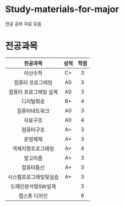 # Study-materials-for-major

전공 공부 자료 모음

# 전공과목

<table stype = "border:1px solid green; text-align:center">
  <thead>
    <tr>
      <th style = "text-align:center">전공과목</th>
      <th style = "text-align:center">성적</th>
      <th style = "text-align:center">학점</th>
    </tr>
  </thead>
  <tbody>
    <tr>
      <td style="text-align : center">이산수학</td>
      <td style="text-align : center">C+</td>
      <td style="text-align : center">3</td>
    </tr>
     <tr>
      <td style="text-align : center">컴퓨터 프로그래밍</td>
      <td style="text-align : center">A0</td>
      <td style="text-align : center">3</td>
    </tr>
     <tr>
      <td style="text-align : center">컴퓨터 프로그래밍 설계</td>
      <td style="text-align : center">A0</td>
      <td style="text-align : center">3</td>
    </tr>
     <tr>
      <td style="text-align : center">디지털회로</td>
      <td style="text-align : center">B+</td>
      <td style="text-align : center">4</td>
    </tr>
     <tr>
      <td style ="text-align : center">컴퓨터네트워크</td>
      <td style ="text-align : center">A0</td>
      <td style ="text-align : center">3</td>
    </tr>
     <tr>
      <td style ="text-align : center">자료구조</td>
      <td style ="text-align : center">A0</td>
      <td style ="text-align : center">4</td>
    </tr>
     <tr>
      <td style ="text-align : center">컴퓨터구조</td>
      <td style ="text-align : center">A+</td>
      <td style ="text-align : center">3</td>
    </tr>
     <tr>
      <td style ="text-align : center">운영체제</td>
      <td style ="text-align : center">A+</td>
      <td style ="text-align : center">3</td>
    </tr>
     <tr>
      <td style ="text-align : center">객체지향프로그래밍</td>
      <td style ="text-align : center">A+</td>
      <td style ="text-align : center">4</td>
    </tr>
     <tr>
      <td style ="text-align : center">알고리즘</td>
      <td style ="text-align : center">A+</td>
      <td style ="text-align : center">3</td>
    </tr>
     <tr>
      <td style ="text-align : center">컴퓨터통신</td>
      <td style ="text-align : center">A+</td>
      <td style ="text-align : center">3</td>
    </tr>
     <tr>
      <td style ="text-align : center">시스템프로그래밍및실습</td>
      <td style ="text-align : center">A+</td>
      <td style ="text-align : center">3</td>
    </tr>
     <tr>
      <td style ="text-align : center">도메인분석및SW설계</td>
      <td style ="text-align : center"></td>
      <td style ="text-align : center">3</td>
    </tr>
     <tr>
      <td style ="text-align : center">캡스톤 디자인</td>
      <td style ="text-align : center"></td>
      <td style ="text-align : center">6</td>
    </tr>
  </tbody>
</tavble>
